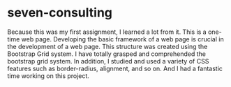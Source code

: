 # seven-consulting
Because this was my first assignment, I learned a lot from it. This is a one-time web page. Developing the basic framework of a web page is crucial in the development of a web page. This structure was created using the Bootstrap Grid system. I have totally grasped and comprehended the bootstrap grid system. In addition, I studied and used a variety of CSS features such as border-radius, alignment, and so on. And I had a fantastic time working on this project.
